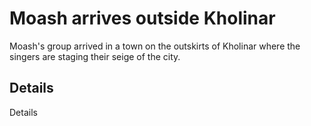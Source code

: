 # Moash arrives outside Kholinar
Moash's group arrived in a town on the outskirts of Kholinar where the singers are staging their seige of the city.

## Details
Details
